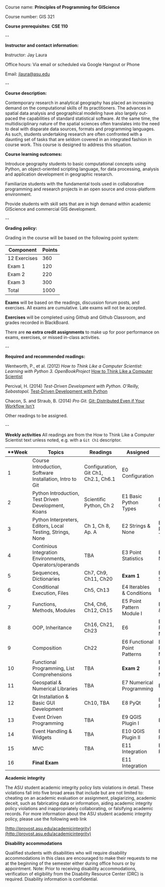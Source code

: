 Course name: **Principles of Programming for GIScience**

Course number: GIS 321

**Course prerequisites**:  **CSE 110**

--

**Instructor and contact information:**

**I**nstructor: Jay Laura

Office hours: Via email or scheduled via Google Hangout or Phone

Email: jlaura@asu.edu

--




**Course description:**

Contemporary research in analytical geography has placed an increasing
demand on the computational skills of its practitioners. The advances in
spatial data analysis and geographical modeling have also largely
out-paced the capabilities of standard statistical software. At the same
time, the multidisciplinary nature of the spatial sciences often
translates into the need to deal with disparate data sources, formats
and programming languages. As such, students undertaking research are
often confronted with a daunting set of tasks that are seldom covered in
an integrated fashion in course work. This course is designed to address
this situation.



**Course learning outcomes:**

Introduce geography students to basic computational concepts using
Python, an object-oriented scripting language, for data processing,
analysis and application development in geographic research.

Familiarize students with the fundamental tools used in collaborative
programming and research projects in an open source and cross-platform
environment.

Provide students with skill sets that are in high demand within academic
GIScience and commercial GIS development.

--

**Grading policy:**



Grading in the course will be based on the following point system:


| **Component**                        | **Points**                           |
|--------------------------------------|--------------------------------------|
| 12 Exercises                         | 360                                  |
| Exam 1                               | 120                                  |
| Exam 2                               | 220                                  |
| Exam 3                               | 300                                  |
| Total                                | 1000                                 |

**Exams** will be based on the readings, discussion forum posts, and exercises. All exams are cumulative.  Late exams will not be accepted.

**Exercises** will be completed using Github and Github Classroom, and grades recorded in BlackBoard.

There are **no extra credit assignments** to make up for poor
performance on exams, exercises, or missed in-class activities.

--

**Required and recommended readings:**



Wentworth, P., et al. (2012) *How to Think Like a Computer
Scientist: Learning with Python 3. OpenBookProject* [How to Think Like a Computer Scientist](http://openbookproject.net/thinkcs/python/english3e/)

Percival, H. (2014) *Test-Driven Development with Python. O'Reilly, Sebastopol.*
[Test-Driven Development with Python](http://chimera.labs.oreilly.com/books/1234000000754/index.html)

Chacon, S. and Straub, B. (2014) *Pro Git.* [Git: Distributed Even if Your Workflow Isn't](https://git-scm.com/book/en/v2)

Other readings to be assigned.

--

**Weekly activities**
All readings are from the How to Think Like a Computer Scientist text unless noted, e.g. with a `Git Ch1` descriptor.

| **Week  | Topics | Readings | Assigned| Due |
|---------|--------|----------|---------|-----|
| 1 | Course Introduction, Software Installation, Intro to Git |Configuration, Git Ch1, Ch2.1, Ch6.1| E0 Configuration |
| 2 | Python Introduction, Test Driven Development, Koans |Scientific Python, Ch 2| E1 Basic Python Types | E0 Configuration |
| 3 | Python Interpreters, Editors, Local Testing, Strings, None | Ch 1, Ch 8, Ap. A | E2 Strings & None| E1 Basic Python Types | 
| 4 | Continious Integration Environments, Operators/operands | TBA |E3 Point Statistics | E2 Strings & None
| 5 | Sequences, Dictionaries |Ch7, Ch9, Ch11, Ch20 | **Exam 1** | E3 Point Statistics |
| 6 | Conditional Execution, Files | Ch5, Ch13| E4 Iterables & Conditions | Exam 1|
| 7 | Functions, Methods, Modules | Ch4, Ch6, Ch12, Ch15 | E5 Point Pattern Module I | E4 Iterables & Conditions|
| 8 | OOP, Inheritance | Ch16, Ch21, Ch23 | E6 | E5 Point Pattern Module II |
| 9 | Composition | Ch22 | E6 Functional Point Patterns | E5 Point Pattern Module II | 
| 10| Functional Programming, List Comprehensions| TBA | **Exam 2** | E5 Point Pattern Module II |
| 11| Geospatial & Numerical Libraries | TBA | E7 Numerical Programming | Exam 2| 
| 12| Qt Installation & Basic GUI Development | Ch10, TBA| E8 PyQt | E7 Numerical Programming | 
| 13| Event Driven Programming | TBA | E9 QGIS Plugin I | E8 PyQt |
| 14| Event Handling & Widgets | TBA | E10 QGIS Plugin II | E9 QGIS Plugin I|
| 15| MVC |TBA| E11 Integration | E10 QGIS Plugin II |
| 16| **Final Exam** | | E11 Integration |


**Academic integrity**

The ASU student academic integrity policy lists violations in detail.
These violations fall into five broad areas that include but are not
limited to: cheating on an academic evaluation or assignment,
plagiarizing, academic deceit, such as fabricating data or information,
aiding academic integrity policy violations and inappropriately
collaborating, or falsifying academic records. For more information
about the ASU student academic integrity policy, please use the
following web link


[http://provost.asu.edu/academicintegrity](http://provost.asu.edu/academicintegrity)


**Disability accommodations**

Qualified students with disabilities who will require disability
accommodations in this class are encouraged to make their requests to me
at the beginning of the semester either during office hours or by
appointment. Note: Prior to receiving disability accommodations,
verification of eligibility from the Disability Resource Center (DRC) is
required. Disability information is confidential.